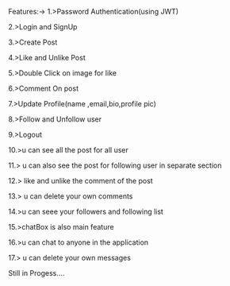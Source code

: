 
Features:-> 
1.>Password Authentication(using JWT)

2.>Login and SignUp 

3.>Create Post 

4.>Like and Unlike Post 

5.>Double Click on image for like 

6.>Comment On post

7.>Update Profile(name ,email,bio,profile pic)

8.>Follow and Unfollow user

9.>Logout

10.>u can see all the post for all user

11.> u can also see the post for following user in separate section

12.> like and unlike the comment of the post

13.> u can delete your own comments

14.>u can seee your followers and following list

15.>chatBox is also main feature

16.>u can chat to anyone in the application

17.> u can delete your own messages

Still in Progess....

